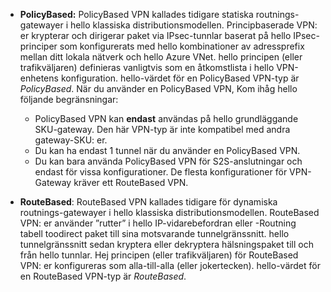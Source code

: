 * **PolicyBased:** PolicyBased VPN kallades tidigare statiska routnings-gatewayer i hello klassiska distributionsmodellen. Principbaserade VPN: er krypterar och dirigerar paket via IPsec-tunnlar baserat på hello IPsec-principer som konfigurerats med hello kombinationer av adressprefix mellan ditt lokala nätverk och hello Azure VNet. hello principen (eller trafikväljaren) definieras vanligtvis som en åtkomstlista i hello VPN-enhetens konfiguration. hello-värdet för en PolicyBased VPN-typ är *PolicyBased*. När du använder en PolicyBased VPN, Kom ihåg hello följande begränsningar:
  
  * PolicyBased VPN kan **endast** användas på hello grundläggande SKU-gateway. Den här VPN-typ är inte kompatibel med andra gateway-SKU: er.
  * Du kan ha endast 1 tunnel när du använder en PolicyBased VPN.
  * Du kan bara använda PolicyBased VPN för S2S-anslutningar och endast för vissa konfigurationer. De flesta konfigurationer för VPN-Gateway kräver ett RouteBased VPN.
* **RouteBased**: RouteBased VPN kallades tidigare för dynamiska routnings-gatewayer i hello klassiska distributionsmodellen. RouteBased VPN: er använder ”rutter” i hello IP-vidarebefordran eller -Routning tabell toodirect paket till sina motsvarande tunnelgränssnitt. hello tunnelgränssnitt sedan kryptera eller dekryptera hälsningspaket till och från hello tunnlar. Hej principen (eller trafikväljaren) för RouteBased VPN: er konfigureras som alla-till-alla (eller jokertecken). hello-värdet för en RouteBased VPN-typ är *RouteBased*.

